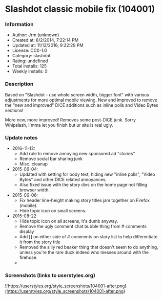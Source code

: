 # Slashdot classic mobile fix (104001)

### Information
- Author: Jrm (unknown)
- Created at: 8/2/2014, 7:22:14 PM
- Updated at: 11/12/2016, 9:22:29 PM
- License: CC0-1.0
- Category: slashdot
- Rating: undefined
- Total installs: 125
- Weekly installs: 0


### Description
Based on "Slashdot - use whole screen width, bigger font" with various adjustments for more optimal mobile viewing.  New and improved to remove the "new and improved" DICE additions such as inline polls and Video Bytes sections!

More new, more improved!  Removes some post-DICE junk.  Sorry Whipslash, I'mma let you finish but ur site is real ugly.

### Update notes
* 2016-11-12:
    + Add rule to remove annoying new sponsored ad "stories"
    + Remove social bar sharing junk
    + Misc. cleanup
* 2015-06-04: 
    + Updated with setting for body text, hiding new "inline polls", "Video Bytes" and other DICE related annoyances.  
    + Also fixed issue with the story divs on the home page not filling browser width.
* 2015-06-06: 
    + Fix header line-height making story titles jam together on Firefox (mobile).
    + Hide topic icon on small screens.
* 2015-08-22:
    + Hide topic icon on all screens, it's dumb anyway.
    + Remove the ugly comment chat bubble thing from # comments display
    + Add [] on either side of # comments on story list to help differentiate it from the story title
    + Removed the silly red beaker thing that doesn't seem to do anything, unless you're the rare duck indeed who messes around with the firehose.
    +

### Screenshots (links to userstyles.org)
![https://userstyles.org/style_screenshots/104001-after.png](https://userstyles.org/style_screenshots/104001-after.png)


